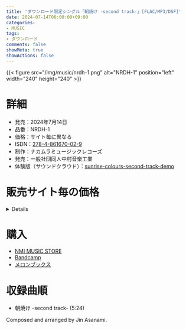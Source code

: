 ```yaml
---
title: 'ダウンロード限定シングル「朝焼け -second track-」[FLAC/MP3/DSF]'
date: 2024-07-14T00:00:00+09:00
categories:
- MUSIC
tags:
- ダウンロード
comments: false
showMeta: true
showActions: false
---
```


{{< figure src="/img/music/nrdh-1.png" alt="NRDH-1" position="left" width="240" height="240" >}}

# 詳細
- 発売：2024年7月14日
- 品番：NRDH-1
- 価格：サイト毎に異なる
- ISDN：[278-4-861670-02-9](https://isdn.jp/2784861670029)
- 制作：ナカムラミュージックレコーズ
- 発売：一般社団同人中村音楽工業
- 体験版（サウンドクラウド）：[sunrise-colours-second-track-demo](https://soundcloud.com/hayatehay/sunrise-colours-second-track-demo)

# 販売サイト毎の価格
<details>
**NMI MUSIC STORE (消費税込み)**
- MP3 VBR 0 …275円
- FLAC 44.1kHz 16bit …440円
- FLAC 96kHz 24bit …550円
- DSF 2.8MHz 1bit …550円 ※システムの都合上ZIPに圧縮して販売
- まとめ買いセット …770円

**Bandcamp**
- 以下のコーデックでダウンロード可能 …400円
   - MP3/Vorbis/AAC 44.1kHz ロッシーPCM
   - FLAC/ALAC 44.1kHz 16bit ロスレスPCM
   - WAV/AIFF 44.1kHz 16bit リニアPCM

**メロンブックス (消費税込み)**
- FLAC 44.1kHz/16bit …440円
</details>

# 購入
- [NMI MUSIC STORE](https://nmimusic.booth.pm/items/5865685)
- [Bandcamp](https://jinasanami.bandcamp.com/album/sunrise-colours-second-track)
- [メロンブックス](https://www.melonbooks.co.jp/detail/detail.php?product_id=2674946)

# 収録曲順
- 朝焼け -second track- (5:24)

Composed and arranged by Jin Asanami.
